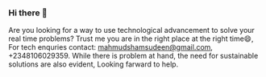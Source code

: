 ### Hi there 👋
Are you looking for a way to use technological advancement to solve your real time problems?
Trust me you are in the right place at the right time😄, For tech enquries contact: mahmudshamsudeen@gmail.com, +2348106029359. While there is problem at hand, the need for sustainable solutions are also evident, Looking farward to help.
<!--
**somboy015c/somboy015c** is a ✨ _special_ ✨ repository because its `README.md` (this file) appears on your GitHub profile.

Here are some ideas to get you started:

- 🔭 I’m currently working on ...
- 🌱 I’m currently learning ...
- 👯 I’m looking to collaborate on ...
- 🤔 I’m looking for help with ...
- 💬 Ask me about ...
- 📫 How to reach me: ...
- 😄 Pronouns: ...
- ⚡ Fun fact: ...
-->
